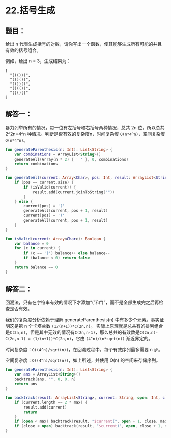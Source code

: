 # 22.括号生成

## 题目：

给出 n 代表生成括号的对数，请你写出一个函数，使其能够生成所有可能的并且有效的括号组合。

例如，给出 n = 3，生成结果为：

	[
	  "((()))",
	  "(()())",
	  "(())()",
	  "()(())",
	  "()()()"
	]

## 解答一：

暴力列举所有的情况，每一位有左括号和右括号两种情况，总共 2n 位，所以总共 2^2n=4^n 种情况。判断是否有效的复杂度n，时间复杂度 `O(n*4^n)`，空间复杂度`O(n*4^n)`。

```kotlin
fun generateParenthesis(n: Int): List<String> {
    var combinations = ArrayList<String>()
    generateAll(Array(n * 2) { ' ' }, 0, combinations)
    return combinations
}
```

```kotlin
fun generateAll(current: Array<Char>, pos: Int, result: ArrayList<String>) {
    if (pos == current.size) {
        if (isValid(current)) {
            result.add(current.joinToString(""))
        }
    } else {
        current[pos] = '('
        generateAll(current, pos + 1, result)
        current[pos] = ')'
        generateAll(current, pos + 1, result)
    }
}
```

```kotlin
fun isValid(current: Array<Char>): Boolean {
    var balance = 0
    for (c in current) {
        if (c == '(') balance++ else balance--
        if (balance < 0) return false
    }
    return balance == 0
}
```

## 解答二：

回溯法，只有在字符串有效的情况下才添加“(”和“)”，而不是全部生成完之后再检查是否有效。

我们的复杂度分析依赖于理解 generateParenthesis(n) 中有多少个元素。事实证明这是第 n 个卡塔兰数 `(1/(n+1))*C(2n,n)`。
实际上原理就是总共有的排列组合是`C(2n,n)`，但是其中无效的情况有`C(2n,n-1)`，那么总共的有效数是`C(2n,n)-C(2n,n-1) = (1/(n+1))*C(2n,n)`，它由 `(4^n)/(n*sqrt(n))` 渐近界定的。

时间复杂度：`O((4^n)/sqrt(n))`，在回溯过程中，每个有效序列最多需要 n 步。

空间复杂度：`O((4^n)/sqrt(n))`，如上所述，并使用 O(n) 的空间来存储序列。

```kotlin
fun generateParenthesis(n: Int): List<String> {
    var ans = ArrayList<String>()
    backtrack(ans, "", 0, 0, n)
    return ans
}
```

```kotlin
fun backtrack(result: ArrayList<String>, current: String, open: Int, close: Int, max: Int) {
    if (current.length == 2 * max) {
        result.add(current)
        return
    }
    if (open < max) backtrack(result, "$current(", open + 1, close, max)
    if (close < open) backtrack(result, "$current)", open, close + 1, max)
}
```